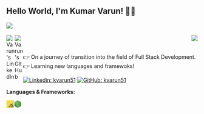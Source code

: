 ## Hello World, I'm Kumar Varun! 👋👋

<p align="left"> <img src="https://komarev.com/ghpvc/?username=kvarun51&label=Views&color=blue&style=plastic%22%20alt=%22kvarun51" /> </p>

 <img align="right" src="https://github-readme-stats.vercel.app/api?username=kvarun51&show_icons=true&theme=light&line_height=27%22%20alt=%22Varun%27s%20github%20stats"/>

 <a href="https://www.linkedin.com/in/kvarun51">
  <img align="left" alt="Varun's LinkedIn" width="22px" src="https://cdn.jsdelivr.net/npm/simple-icons@v3/icons/linkedin.svg" />
</a>

<a href="https://github.com/kvarun51">
  <img align="left" alt="Varun's GitHub" width="22px" src="https://cdn.jsdelivr.net/npm/simple-icons@v3/icons/github.svg" />
</a>

<br/>
<br/>

 

👉 On a journey of transition into the field of Full Stack Development.
👉 Learning new languages and framewoks!
<br/>

 [![Linkedin: kvarun51](https://img.shields.io/badge/-Varun-blue?style=flat-square&logo=Linkedin&logoColor=white&link=https://www.linkedin.com/in/kvarun51)](https://www.linkedin.com/in/kvarun51)
[![GitHub: kvarun51](https://img.shields.io/github/followers/kvarun51?label=follow&style=social)](https://github.com/kvarun51)

**Languages & Frameworks:**  


 <a href="https://raw.githubusercontent.com/github/explore/80688e429a7d4ef2fca1e82350fe8e3517d3494d/topics/javascript/javascript.png">
<img align="left" height="20" src="https://raw.githubusercontent.com/github/explore/80688e429a7d4ef2fca1e82350fe8e3517d3494d/topics/javascript/javascript.png">
</a>

 <a href="https://raw.githubusercontent.com/github/explore/80688e429a7d4ef2fca1e82350fe8e3517d3494d/topics/nodejs/nodejs.png">
<img align="left" height="20" src="https://raw.githubusercontent.com/github/explore/80688e429a7d4ef2fca1e82350fe8e3517d3494d/topics/nodejs/nodejs.png">
</a>

<br/>
<br/>


 
